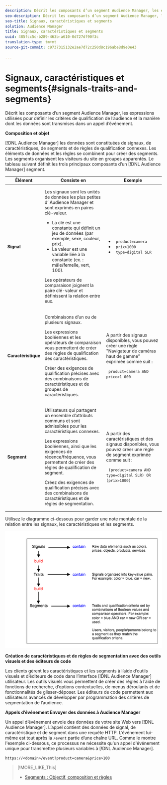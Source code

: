 ```yaml
---
description: Décrit les composants d’un segment Audience Manager, les expressions utilisées pour définir les critères de qualification de l’audience et la manière dont les données sont transmises dans un appel d’événement.
seo-description: Décrit les composants d’un segment Audience Manager, les expressions utilisées pour définir les critères de qualification de l’audience et la manière dont les données sont transmises dans un appel d’événement.
seo-title: Signaux, caractéristiques et segments
solution: Audience Manager
title: Signaux, caractéristiques et segments
uuid: 485fcc5c-b289-463b-a610-0d727df90f3c
translation-type: tm+mt
source-git-commit: c9737315132e2ae7d72c250d8c196abe8d9e0e43

---
```



# Signaux, caractéristiques et segments{#signals-traits-and-segments}

Décrit les composants d’un segment Audience Manager, les expressions utilisées pour définir les critères de qualification de l’audience et la manière dont les données sont transmises dans un appel d’événement.

<!-- 

c_signal_trait_segment.xml

 -->

**Composition et objet**

[!DNL Audience Manager] les données sont constituées de signaux, de caractéristiques, de segments et de règles de qualification connexes. Les éléments de données et les règles se combinent pour créer des segments. Les segments organisent les visiteurs du site en groupes apparentés. Le tableau suivant définit les trois principaux composants d’un [!DNL Audience Manager] segment.

<table id="table_E8373A01C3414C42B4983A59BF0F0669"> 
 <thead> 
  <tr> 
   <th colname="col1" class="entry"> Élément </th> 
   <th colname="col2" class="entry"> Consiste en </th> 
   <th colname="col3" class="entry"> Exemple </th> 
  </tr>
 </thead>
 <tbody> 
  <tr> 
   <td colname="col1"><b>Signal</b> </td> 
   <td colname="col2"> <p>Les signaux sont les unités de données les plus petites d’ <span class="keyword"> Audience Manager</span> et sont exprimés en paires <a href="../reference/key-value-pairs-explained.md"></a>clé-valeur. </p> 
    <ul id="ul_728347E325284B9FA0B4E05DE8CF4570"> 
     <li id="li_89574A3B4A734726AD43405AE6D85FF5">La clé est une constante qui définit un jeu de données (par exemple, sexe, couleur, prix). </li> 
     <li id="li_D35601B33EE24EC5857F45D9577254D4">La valeur est une variable liée à la constante (ex. : mâle/femelle, vert, 100). </li> 
    </ul> <p>Les opérateurs de comparaison joignent la paire clé-valeur et définissent la relation entre eux. </p> </td> 
   <td colname="col3"> 
    <ul id="ul_A6D8D30A37C94437A7BF38736C6F8556"> 
     <li id="li_74C87C34FA254783AC0DEBBC69B35AC4"><code> product=camera</code> </li> 
     <li id="li_C1727B9136024E56B60374597A7DCA00"><code> prix&gt;1000</code> </li> 
     <li id="li_B2E7798768EE444AB978F3F27B0BC0B5"><code> type=digital SLR</code> </li> 
    </ul> </td> 
  </tr> 
  <tr> 
   <td colname="col1"><b>Caractéristique</b> </td> 
   <td colname="col2"> <p>Combinaisons d’un ou de plusieurs signaux. </p> <p>Les expressions booléennes et les opérateurs de comparaison vous permettent de créer des règles de qualification des caractéristiques. </p> <p>Créer des exigences de qualification précises avec des combinaisons de caractéristiques et de groupes de caractéristiques. </p> </td> 
   <td colname="col3"> <p>A partir des signaux disponibles, vous pouvez créer une règle "Navigateur de caméras haut de gamme" exprimée comme suit : </p> <p><code> product=camera AND price&gt;1 000</code> </p> </td> 
  </tr> 
  <tr> 
   <td colname="col1"><b>Segment</b> </td> 
   <td colname="col2"> <p>Utilisateurs qui partagent un ensemble d’attributs communs et sont admissibles pour les caractéristiques connexes. </p> <p>Les expressions booléennes, ainsi que les exigences de récence/fréquence, vous permettent de créer des règles de qualification de segment. </p> <p>Créez des exigences de qualification précises avec des combinaisons de caractéristiques et de règles de segmentation. </p> </td> 
   <td colname="col3"> <p>A partir des caractéristiques et des signaux disponibles, vous pouvez créer une règle de segment exprimée comme suit : </p> <p><code> (product=camera AND type=digital SLR) OR (prix&gt;1000)</code> </p> </td> 
  </tr> 
 </tbody> 
</table>

Utilisez le diagramme ci-dessous pour garder une note mentale de la relation entre les signaux, les caractéristiques et les segments.

![](assets/signals-traits-segments.png)

**Création de caractéristiques et de règles de segmentation avec des outils visuels et des éditeurs de code**

Les clients gèrent les caractéristiques et les segments à l’aide d’outils visuels et d’éditeurs de code dans l’interface [!DNL Audience Manager] utilisateur. Les outils visuels vous permettent de créer des règles à l’aide de fonctions de recherche, d’options contextuelles, de menus déroulants et de fonctionnalités de glisser-déposer. Les éditeurs de code permettent aux utilisateurs avancés de développer par programmation des critères de segmentation de l’audience.

**Appels d’événement Envoyer des données à Audience Manager**

Un appel d’événement envoie des données de votre site Web vers [!DNL Audience Manager]. L’appel contient des données de signal, de caractéristique et de segment dans une requête HTTP. L’événement lui-même est tout après la `/event` partie d’une chaîne URL. Comme le montre l'exemple ci-dessous, ce processus ne nécessite qu'un appel d'événement unique pour transmettre plusieurs variables à [!DNL Audience Manager].

```
https://<domain>/event?product=camera&price>100
```

>[!MORE_LIKE_This]
>
>* [Segments : Objectif, composition et règles](../features/segments/segments-purpose.md)

